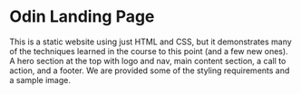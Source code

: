 # Odin Landing Page
This is a static website using just HTML and CSS, but it demonstrates many
of the techniques learned in the course to this point (and a few new ones).
A hero section at the top with logo and nav, main content section, a call
to action, and a footer. We are provided some of the styling requirements 
and a sample image.
